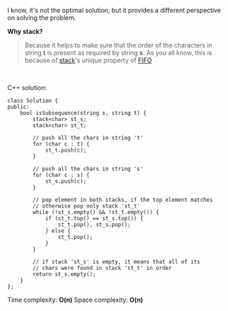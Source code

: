 I know, it's not the optimal solution, but it provides a different perspective on solving the problem.

**Why stack?**
> Because it helps to make sure that the order of the characters in string **t** is present as required by string **s**. As you all know, this is because of [stack](https://en.wikipedia.org/wiki/Stack_(abstract_data_type))'s unique property of [FIFO](https://en.wikipedia.org/wiki/FIFO_(computing_and_electronics))

<br>

C++ solution:

```
class Solution {
public:
    bool isSubsequence(string s, string t) {
        stack<char> st_s;
        stack<char> st_t;
        
		// push all the chars in string 't'
        for (char c : t) {
            st_t.push(c);
        }
        
		// push all the chars in string 's'
        for (char c : s) {
            st_s.push(c);
        }        
        
		// pop element in both stacks, if the top element matches
		// otherwise pop only stack 'st_t'
        while (!st_s.empty() && !st_t.empty()) {
            if (st_t.top() == st_s.top()) {
                st_t.pop(), st_s.pop();
            } else {
                st_t.pop();
            }
        }
        
		// if stack 'st_s' is empty, it means that all of its
		// chars were found in stack 'st_t' in order
        return st_s.empty();
    }
};
```

Time complexity: **O(n)**
Space complexity: **O(n)**
